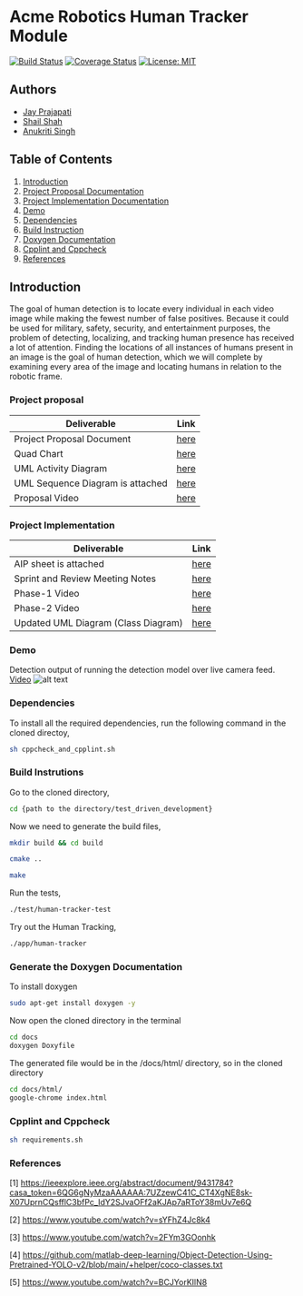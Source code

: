 

# Acme Robotics Human Tracker Module

[![Build Status](https://github.com/jayprajapati009/Acme-Robotics-Human-Tracker/actions/workflows/build_and_coveralls.yml/badge.svg)](https://github.com/ayprajapati009/Acme-Robotics-Human-Tracker/actions/workflows/build_and_coveralls.yml)
[![Coverage Status](https://coveralls.io/repos/github/jayprajapati009/Acme-Robotics-Human-Tracker/badge.svg?branch=main)](https://coveralls.io/github/jayprajapati009/Acme-Robotics-Human-Tracker?branch=main)
[![License: MIT](https://img.shields.io/badge/License-MIT-blue.svg)](https://opensource.org/licenses/MIT)

## Authors

- [Jay Prajapati](https://github.com/https://github.com/jayprajapati009)
- [Shail Shah](https://github.com/https://github.com/sshah115)
- [Anukriti Singh](https://github.com/https://github.com/AnukritiSinghh)

## Table of Contents

1. [Introduction](#introduction)
2. [Project Proposal Documentation](#project-proposal)
3. [Project Implementation Documentation](#project-implementation)
4. [Demo](#demo)
5. [Dependencies](#dependencies)
6. [Build Instruction](#build-instructions)
7. [Doxygen Documentation](#generate-the-doxygen-documentation)
8. [Cpplint and Cppcheck](#cpplint-and-cppcheck)
9. [References](#references)

## Introduction

The goal of human detection is to locate every individual in each video image while making the fewest number of false positives. Because it could be used for military, safety, security, and entertainment purposes, the problem of detecting, localizing, and tracking human presence has received a lot of attention. Finding the locations of all instances of humans present in an image is the goal of human detection, which we will complete by examining every area of the image and locating humans in relation to the robotic frame.
  
### Project proposal
|Deliverable|Link|
|---|---|
|Project Proposal Document|[here](https://github.com/jayprajapati009/Acme-Robotics-Human-Tracker/blob/main/proposal_documents/Acme%20Robotics%20Human%20Detector.pdf)|
|Quad Chart|[here](https://github.com/jayprajapati009/Acme-Robotics-Human-Tracker/blob/main/proposal_documents/QuadChart.pdf)|
|UML Activity Diagram|[here](https://github.com/jayprajapati009/Acme-Robotics-Human-Tracker/blob/main/proposal_documents/ENPM808X_ACME_Flowchart.pdf)|
|UML Sequence Diagram is attached|[here](https://github.com/jayprajapati009/Acme-Robotics-Human-Tracker/blob/main/proposal_documents/ENPM808X_Proposal_ACME.pdf)|  
|Proposal Video|[here](https://drive.google.com/file/d/1kOzdRt9SPMXR_AmSA19PgOaBzf2L9vJt/view?usp=share_link)|

### Project Implementation
|Deliverable|Link|
|---|---|
|AIP sheet is attached|[here](https://docs.google.com/spreadsheets/d/166YucrRE8L5IEZP3Tnl1fXNnf7gSWNF5CJ9GKwdEBdU/edit?usp=sharing)|
|Sprint and Review Meeting Notes|[here](https://docs.google.com/document/d/1MRIKLqFYe-GjEmR_fL_krQcXT3Q6iq5koS9r7n5rJDE/edit?usp=sharing)|
|Phase-1 Video|[here](https://drive.google.com/file/d/15CELuPP5a5_Knek-NCUMgxb0wNsRb76w/view?usp=share_link)|
|Phase-2 Video|[here](https://drive.google.com/file/d/1XU1qVc-Vq--zFrXQqLE9aakxbYuPS_j6/view?usp=share_link)|
|Updated UML Diagram (Class Diagram)|[here](https://github.com/jayprajapati009/Acme-Robotics-Human-Tracker/tree/main/UML_diagrams/final_uml)|


### Demo

Detection output of running the detection model over live camera feed. [Video](https://drive.google.com/file/d/1e1j4Rlp-jCm_DBXqBRSw_dl0_h2HiZUj/view?usp=sharing)
![alt text](./docs//screen-record.gif?raw=true "Human Detector Result on live feed")

### Dependencies

To install all the required dependencies, run the following command in the cloned  directoy,
```sh
sh cppcheck_and_cpplint.sh
```

### Build Instrutions

Go to the cloned directory,
```sh
cd {path to the directory/test_driven_development}
```

Now we need to generate the build files,
```sh
mkdir build && cd build
```
```sh
cmake ..
```
```sh
make
```
Run the tests,
```sh
./test/human-tracker-test
```
Try out the Human Tracking,
```sh
./app/human-tracker
```

###  Generate the Doxygen Documentation

To install doxygen
```sh
sudo apt-get install doxygen -y
```
Now open the cloned directory in the terminal
```sh
cd docs
doxygen Doxyfile
```
The generated file would be in the /docs/html/ directory, so in the cloned directory
```sh
cd docs/html/
google-chrome index.html
```

### Cpplint and Cppcheck

```sh
sh requirements.sh
```

### References 

[1] https://ieeexplore.ieee.org/abstract/document/9431784?casa_token=6QG6gNyMzaAAAAAA:7UZzewC41C_CT4XgNE8sk-X07UprnCQsfflC3bfPc_IdY2SJvaOFf2aKJAp7aRToY38mUv7e6Q

[2] https://www.youtube.com/watch?v=sYFhZ4Jc8k4

[3] https://www.youtube.com/watch?v=2FYm3GOonhk

[4] https://github.com/matlab-deep-learning/Object-Detection-Using-Pretrained-YOLO-v2/blob/main/+helper/coco-classes.txt

[5] https://www.youtube.com/watch?v=BCJYorKIlN8
